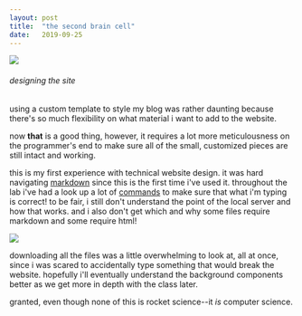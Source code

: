```yaml
---
layout: post
title:  "the second brain cell"
date:   2019-09-25
---
```


![](https://pics.me.me/thumb_my-reaction-to-everything-bc-ive-killed-all-my-brain-59695589.png)

###### designing the site

using a custom template to style my blog was rather daunting because there's so much flexibility on what material i want to add to the website.

now **that** is a good thing, however, it requires a lot more meticulousness on the programmer's end to make sure all of the small, customized pieces are still intact and working.

this is my first experience with technical website design. it was hard navigating [markdown](https://www.ultraedit.com/company/blog/community/what-is-markdown-why-use-it.html) since this is the first time i've used it. throughout the lab i've had a look up a lot of [commands](https://github.com/adam-p/markdown-here/wiki/Markdown-Cheatsheet) to make sure that what i'm typing is correct! to be fair, i still don't understand the point of the local server and how that works. and i also don't get which and why some files require markdown and some require html!

![](http://i.imgur.com/XuyLGPb.jpg )

downloading all the files was a little overwhelming to look at, all at once, since i was scared to accidentally type something that would break the website. hopefully i'll eventually understand the background components better as we get more in depth with the class later.

granted, even though none of this is rocket science--it *is* computer science.
